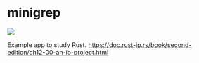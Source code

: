 # minigrep

![](https://github.com/katsuNakajima/minigrep/workflows/Rust/badge.svg)

Example app to study Rust.
https://doc.rust-jp.rs/book/second-edition/ch12-00-an-io-project.html
